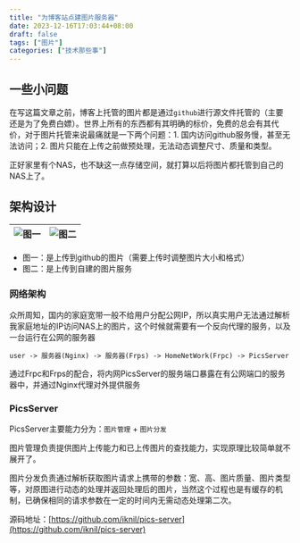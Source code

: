```yaml
---
title: "为博客站点建图片服务器"
date: 2023-12-16T17:03:44+08:00
draft: false
tags: ["图片"]
categories: ["技术那些事"]
---
```


## 一些小问题

在写这篇文章之前，博客上托管的图片都是通过`github`进行源文件托管的（主要还是为了免费白嫖）。世界上所有的东西都有其明确的标价，免费的总会有其代价，对于图片托管来说最痛就是一下两个问题：1. 国内访问github服务慢，甚至无法访问；2. 图片只能在上传之前做预处理，无法动态调整尺寸、质量和类型。

正好家里有个NAS，也不缺这一点存储空间，就打算以后将图片都托管到自己的NAS上了。

## 架构设计

| ![图一](https://gcore.jsdelivr.net/gh/iknil/static-pics/img/202312161931266.webp) | ![图二](https://pics.iknil.dev/imgs/2023_11_16.380e9d372341b3df09eafca68e35be00.1200.0.100.webp) |
|---------------------------------------------------------------------------------|------------------------------------------------------------------------------------------------|

- 图一：是上传到github的图片（需要上传时调整图片大小和格式）
- 图二：是上传到自建的图片服务

### 网络架构

众所周知，国内的家庭宽带一般不给用户分配公网IP，所以真实用户无法通过解析我家庭地址的IP访问NAS上的图片，这个时候就需要有一个反向代理的服务，以及一台运行在公网的服务器

```shell
user -> 服务器(Nginx) -> 服务器(Frps) -> HomeNetWork(Frpc) -> PicsServer  
```
通过Frpc和Frps的配合，将内网PicsServer的服务端口暴露在有公网端口的服务器中，并通过Nginx代理对外提供服务

### PicsServer

PicsServer主要能力分为：`图片管理` + `图片分发`

图片管理负责提供图片上传能力和已上传图片的查找能力，实现原理比较简单就不展开了。

图片分发负责通过解析获取图片请求上携带的参数：宽、高、图片质量、图片类型等，对原图进行动态的处理并返回处理后的图片，当然这个过程也是有缓存的机制，已确保相同的请求参数在一定的时间内无需动态处理第二次。

源码地址：[https://github.com/iknil/pics-server](https://github.com/iknil/pics-server)